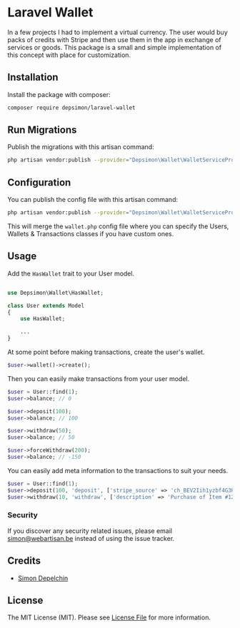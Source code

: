# Laravel Wallet

In a few projects I had to implement a virtual currency. The user would buy packs of credits with Stripe and then use them in the app in exchange of services or goods.
This package is a small and simple implementation of this concept with place for customization.

## Installation

Install the package with composer:

```bash
composer require depsimon/laravel-wallet
```

## Run Migrations

Publish the migrations with this artisan command:

```bash
php artisan vendor:publish --provider="Depsimon\Wallet\WalletServiceProvider" --tag=migrations
```

## Configuration

You can publish the config file with this artisan command:

```bash
php artisan vendor:publish --provider="Depsimon\Wallet\WalletServiceProvider" --tag=config
```

This will merge the `wallet.php` config file where you can specify the Users, Wallets & Transactions classes if you have custom ones.

## Usage

Add the `HasWallet` trait to your User model.

``` php

use Depsimon\Wallet\HasWallet;

class User extends Model
{
    use HasWallet;

    ...
}
```

At some point before making transactions, create the user's wallet.

```php
$user->wallet()->create();
```

Then you can easily make transactions from your user model.

``` php
$user = User::find(1);
$user->balance; // 0

$user->deposit(100);
$user->balance; // 100

$user->withdraw(50);
$user->balance; // 50

$user->forceWithdraw(200);
$user->balance; // -150
```

You can easily add meta information to the transactions to suit your needs.

``` php
$user = User::find(1);
$user->deposit(100, 'deposit', ['stripe_source' => 'ch_BEV2Iih1yzbf4G3HNsfOQ07h', 'description' => 'Deposit of 100 credits from Stripe Payment']);
$user->withdraw(10, 'withdraw', ['description' => 'Purchase of Item #1234']);
```

### Security

If you discover any security related issues, please email simon@webartisan.be instead of using the issue tracker.

## Credits

- [Simon Depelchin](https://github.com/depsimon)

## License

The MIT License (MIT). Please see [License File](LICENSE.md) for more information.
